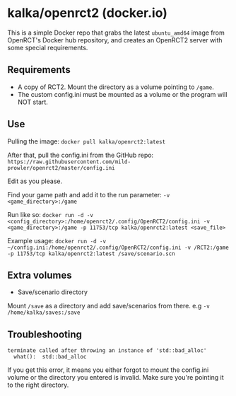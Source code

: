 # kalka/openrct2 (docker.io)

This is a simple Docker repo that grabs the latest `ubuntu_amd64` image from OpenRCT's Docker hub repository, and creates an OpenRCT2 server with some special requirements.

## Requirements
* A copy of RCT2. Mount the directory as a volume pointing to `/game`.
* The custom config.ini must be mounted as a volume or the program will NOT start.

## Use

Pulling the image:
`docker pull kalka/openrct2:latest`

After that, pull the config.ini from the GitHub repo:
`https://raw.githubusercontent.com/mild-prowler/openrct2/master/config.ini`

Edit as you please.

Find your game path and add it to the run parameter:
`-v <game_directory>:/game`

Run like so:
`docker run -d -v <config_directory>:/home/openrct2/.config/OpenRCT2/config.ini -v <game_directory>:/game -p 11753/tcp kalka/openrct2:latest <save_file>`

Example usage:
`docker run -d -v ~/config.ini:/home/openrct2/.config/OpenRCT2/config.ini -v /RCT2:/game -p 11753/tcp kalka/openrct2:latest /save/scenario.scn`

## Extra volumes

* Save/scenario directory

Mount `/save` as a directory and add save/scenarios from there. e.g `-v /home/kalka/saves:/save`

## Troubleshooting

```
terminate called after throwing an instance of 'std::bad_alloc'
  what():  std::bad_alloc
```
  
If you get this error, it means you either forgot to mount the config.ini volume or the directory you entered is invalid. Make sure you're pointing it to the right directory.